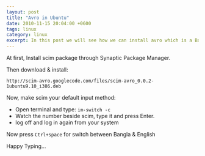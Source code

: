 ```yaml
---
layout: post
title: "Avro in Ubuntu"
date: 2010-11-15 20:04:00 +0600
tags: linux
category: linux
excerpt: In this post we will see how we can install avro which is a Bangla typing software in ubuntu
---
```


At first, Install scim package through Synaptic Package Manager.

Then download & install:

```text
http://scim-avro.googlecode.com/files/scim-avro_0.0.2-1ubuntu9.10_i386.deb
```

Now, make scim your default input method:

* Open terminal and type: `im-switch -c`
* Watch the number beside scim, type it and press Enter.
* log off and log in again from your system

Now press `Ctrl+space` for switch between Bangla & English

Happy Typing...
